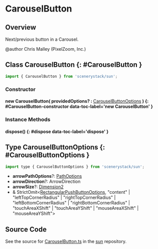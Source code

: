 # CarouselButton

## Overview

Next/previous button in a Carousel.

@author Chris Malley (PixelZoom, Inc.)

## Class CarouselButton {: #CarouselButton }


```js
import { CarouselButton } from 'scenerystack/sun';
```
### Constructor

#### new CarouselButton( providedOptions? : <span style="font-weight: 400;">[CarouselButtonOptions](../sun/CarouselButton.md#CarouselButtonOptions)</span> ) {: #CarouselButton-constructor data-toc-label='new CarouselButton' }

### Instance Methods

#### dispose() {: #dispose data-toc-label='dispose' }



## Type CarouselButtonOptions {: #CarouselButtonOptions }


```js
import type { CarouselButtonOptions } from 'scenerystack/sun';
```


- **arrowPathOptions**?: [PathOptions](../scenery/Path.md#PathOptions)
- **arrowDirection**?: ArrowDirection
- **arrowSize**?: [Dimension2](../dot/Dimension2.md)
- &amp; StrictOmit&lt;[RectangularPushButtonOptions](../sun/RectangularPushButton.md#RectangularPushButtonOptions), "content" | "leftTopCornerRadius" | "rightTopCornerRadius" | "leftBottomCornerRadius" | "rightBottomCornerRadius" | "touchAreaXShift" | "touchAreaYShift" | "mouseAreaXShift" | "mouseAreaYShift"&gt;




## Source Code

See the source for [CarouselButton.ts](https://github.com/phetsims/sun/blob/main/js/buttons/CarouselButton.ts) in the [sun](https://github.com/phetsims/sun) repository.
